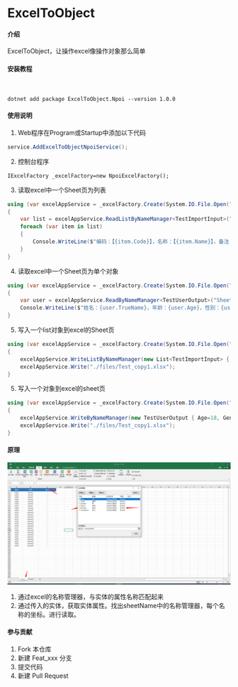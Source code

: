 # ExcelToObject

#### 介绍
ExcelToObject，让操作excel像操作对象那么简单


#### 安装教程

​	

```shell
dotnet add package ExcelToObject.Npoi --version 1.0.0
```



#### 使用说明

1.  Web程序在Program或Startup中添加以下代码

```c#
service.AddExcelToObjectNpoiService();
```

2. 控制台程序

```
IExcelFactory _excelFactory=new NpoiExcelFactory();
```

3. 读取excel中一个Sheet页为列表

```c#
using (var excelAppService = _excelFactory.Create(System.IO.File.Open("./files/Test.xlsx", FileMode.OpenOrCreate, FileAccess.ReadWrite)))
{
    var list = excelAppService.ReadListByNameManager<TestImportInput>("Sheet1");
    foreach (var item in list)
    {
        Console.WriteLine($"编码：【{item.Code}】，名称：【{item.Name}】，备注：【{item.Remark}】");
    }
}
```

4. 读取excel中一个Sheet页为单个对象

```c#
using (var excelAppService = _excelFactory.Create(System.IO.File.Open("./files/Test.xlsx", FileMode.OpenOrCreate, FileAccess.ReadWrite)))
{
    var user = excelAppService.ReadByNameManager<TestUserOutput>("Sheet2");
    Console.WriteLine($"姓名：{user.TrueName}，年龄：{user.Age}，性别：{user.Gender}");
}
```

5. 写入一个list对象到excel的Sheet页

```c#
using (var excelAppService = _excelFactory.Create(System.IO.File.Open("./files/Test.xlsx", FileMode.OpenOrCreate, FileAccess.ReadWrite)))
{
    excelAppService.WriteListByNameManager(new List<TestImportInput> { new TestImportInput { Code = "", Name = "", Remark = "" } }, "Sheet2");
    excelAppService.Write("./files/Test_copy1.xlsx");
}
```

5. 写入一个对象到excel的sheet页

```c#
using (var excelAppService = _excelFactory.Create(System.IO.File.Open("./files/Test.xlsx", FileMode.OpenOrCreate, FileAccess.ReadWrite)))
{
    excelAppService.WriteByNameManager(new TestUserOutput { Age=18, Gender="男", TrueName="赵六" }, "Sheet2");
    excelAppService.Write("./files/Test_copy1.xlsx");
}
```



#### 原理

![image-20221207000351142](./doc/images/image-20221207000351142.png)

1. 通过excel的名称管理器，与实体的属性名称匹配起来
2. 通过传入的实体，获取实体属性。找出sheetName中的名称管理器，每个名称的坐标。进行读取。



#### 参与贡献

1.  Fork 本仓库
2.  新建 Feat_xxx 分支
3.  提交代码
4.  新建 Pull Request

